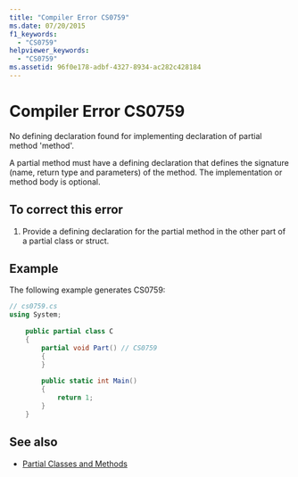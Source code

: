 ```yaml
---
title: "Compiler Error CS0759"
ms.date: 07/20/2015
f1_keywords: 
  - "CS0759"
helpviewer_keywords: 
  - "CS0759"
ms.assetid: 96f0e178-adbf-4327-8934-ac282c428184
---
```

# Compiler Error CS0759
No defining declaration found for implementing declaration of partial method 'method'.  
  
 A partial method must have a defining declaration that defines the signature (name, return type and parameters) of the method. The implementation or method body is optional.  
  
## To correct this error  
  
1. Provide a defining declaration for the partial method in the other part of a partial class or struct.  
  
## Example  
 The following example generates CS0759:  
  
```csharp  
// cs0759.cs  
using System;  
  
    public partial class C  
    {  
        partial void Part() // CS0759  
        {  
        }  
  
        public static int Main()  
        {  
            return 1;  
        }  
    }  
```  
  
## See also

- [Partial Classes and Methods](../../csharp/programming-guide/classes-and-structs/partial-classes-and-methods.md)
